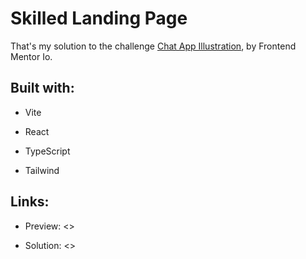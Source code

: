# Skilled Landing Page

That's my solution to the challenge [Chat App Illustration](https://www.frontendmentor.io/challenges/chat-app-css-illustration-O5auMkFqY), by Frontend Mentor Io.

## Built with:

- Vite

- React

- TypeScript

- Tailwind

## Links:

- Preview: <>

- Solution: <>
